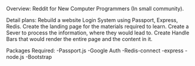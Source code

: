 Overview:
Reddit for New Computer Programmers (In small community).

Detail plans:
Rebuild a website Login System using Passport, Express, Redis.
Create the landing page for the materials required to learn.
Create a Sever to process the information, where they would lead to.
Create Handle Bars that would render the entire page and the content in it.

Packages Required:
-Passport.js
-Google Auth
-Redis-connect
-express
-node.js
-Bootstrap
